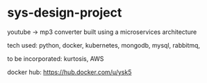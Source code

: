 # sys-design-project
youtube -> mp3 converter built using a microservices architecture

tech used: python, docker, kubernetes, mongodb, mysql, rabbitmq, 

to be incorporated: kurtosis, AWS

docker hub: https://hub.docker.com/u/ysk5


